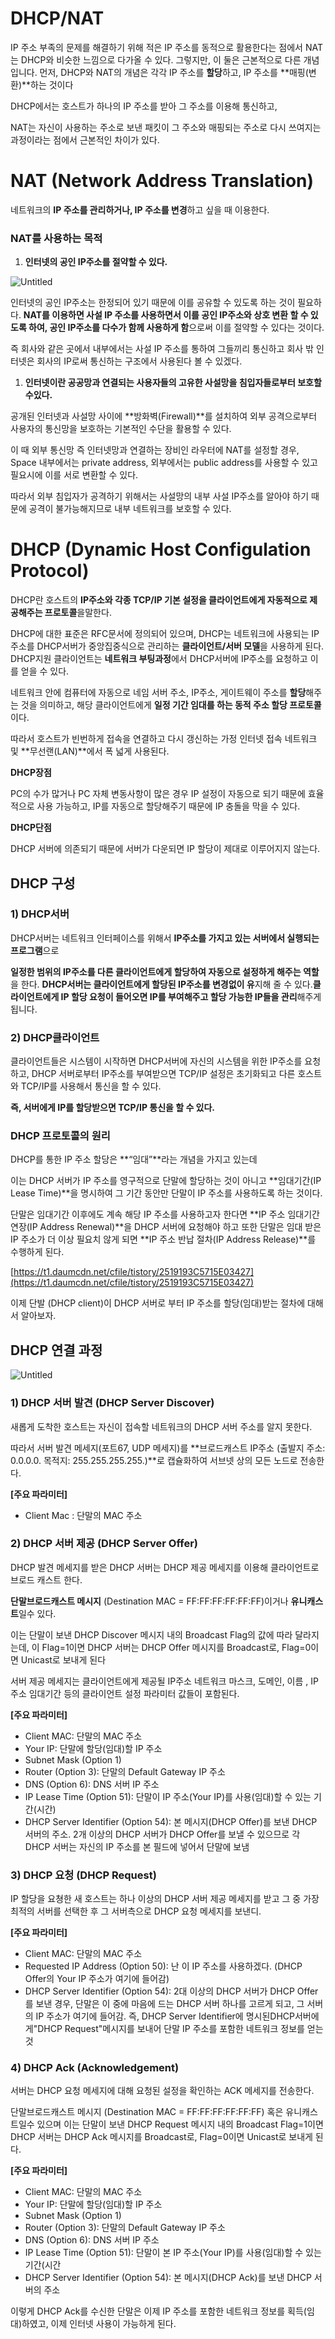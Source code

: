 # DHCP/NAT

IP 주소 부족의 문제를 해결하기 위해 적은 IP 주소를 동적으로 활용한다는 점에서 NAT는 DHCP와 비슷한 느낌으로 다가올 수 있다. 그렇지만, 이 둘은 근본적으로 다른 개념입니다. 먼저, DHCP와 NAT의 개념은 각각 IP 주소를 **할당**하고, IP 주소를 **매핑(변환)**하는 것이다

DHCP에서는 호스트가 하나의 IP 주소를 받아 그 주소를 이용해 통신하고, 

NAT는 자신이 사용하는 주소로 보낸 패킷이 그 주소와 매핑되는 주소로 다시 쓰여지는 과정이라는 점에서 근본적인 차이가 있다. 

# NAT (Network Address Translation)

네트워크의 **IP 주소를 관리하거나, IP 주소를 변경**하고 싶을 때 이용한다. 

### **NAT를 사용하는 목적**

1. **인터넷의 공인 IP주소를 절약할 수 있다.** 

![Untitled](DHCP%20NAT%20bca71bf3798649218ed365866f332abb/Untitled.png)

인터넷의 공인 IP주소는 한정되어 있기 때문에 이를 공유할 수 있도록 하는 것이 필요하다. **NAT를 이용하면 사설 IP 주소를 사용하면서 이를 공인 IP주소와 상호 변환 할 수 있도록 하여, 공인 IP주소를 다수가 함께 사용하게 함**으로써 이를 절약할 수 있다는 것이다. 

즉 회사와 같은 곳에서 내부에서는 사설 IP 주소를 통하여 그들끼리 통신하고 회사 밖 인터넷은 회사의 IP로써 통신하는 구조에서 사용된다 볼 수 있겠다.

1. **인터넷이란 공공망과 연결되는 사용자들의 고유한 사설망을 침입자들로부터 보호할 수있다.** 

공개된 인터넷과 사설망 사이에 **방화벽(Firewall)**를 설치하여 외부 공격으로부터 사용자의 통신망을 보호하는 기본적인 수단을 활용할 수 있다. 

이 때 외부 통신망 즉 인터넷망과 연결하는 장비인 라우터에 NAT를 설정할 경우, Space 내부에서는 private address, 외부에서는 public address를 사용할 수 있고 필요시에 이를 서로 변환할 수 있다.

따라서 외부 침입자가 공격하기 위해서는 사설망의 내부 사설 IP주소를 알아야 하기 때문에 공격이 불가능해지므로 내부 네트워크를 보호할 수 있다. 

# DHCP (Dynamic Host Configulation Protocol)

DHCP란 호스트의 **IP주소와 각종 TCP/IP 기본 설정을 클라이언트에게 자동적으로 제공해주는 프로토콜**을말한다. 

DHCP에 대한 표준은 RFC문서에 정의되어 있으며, DHCP는 네트워크에 사용되는 IP주소를 DHCP서버가 중앙집중식으로 관리하는 **클라이언트/서버 모델**을 사용하게 된다. DHCP지원 클라이언트는 **네트워크 부팅과정**에서 DHCP서버에 IP주소를 요청하고 이를 얻을 수 있다.

네트워크 안에 컴퓨터에 자동으로 네임 서버 주소, IP주소, 게이트웨이 주소를 **할당**해주는 것을 의미하고, 해당 클라이언트에게 **일정 기간 임대를 하는 동적 주소 할당 프로토콜**이다.

따라서 호스트가 빈번하게 접속을 연결하고 다시 갱신하는 가정 인터넷 접속 네트워크 및 **무선랜(LAN)**에서 폭 넓게 사용된다. 

**DHCP장점**

PC의 수가 많거나 PC 자체 변동사항이 많은 경우 IP 설정이 자동으로 되기 때문에 효율적으로 사용 가능하고, IP를 자동으로 할당해주기 때문에 IP 충돌을 막을 수 있다.

**DHCP단점**

DHCP 서버에 의존되기 때문에 서버가 다운되면 IP 할당이 제대로 이루어지지 않는다.

## DHCP 구성

### **1) DHCP서버**

 DHCP서버는 네트워크 인터페이스를 위해서 **IP주소를 가지고 있는 서버에서 실행되는 프로그램**으로

**일정한 범위의 IP주소를 다른 클라이언트에게 할당하여 자동으로 설정하게 해주는 역할**을 한다. **DHCP서버는 클라이언트에게 할당된 IP주소를 변경없이 유**지해 줄 수 있다.**클라이언트에게 IP 할당 요청이 들어오면 IP를 부여해주고 할당 가능한 IP들을 관리**해주게 됩니다.

### **2) DHCP클라이언트**

클라이언트들은 시스템이 시작하면 DHCP서버에 자신의 시스템을 위한 IP주소를 요청하고, DHCP 서버로부터 IP주소를 부여받으면 TCP/IP 설정은 초기화되고 다른 호스트와 TCP/IP를 사용해서 통신을 할 수 있다.

**즉, 서버에게 IP를 할당받으면 TCP/IP 통신을 할 수 있다.**

### DHCP 프로토콜의 원리

 DHCP를 통한 IP 주소 할당은 **“임대”**라는 개념을 가지고 있는데

 이는 DHCP 서버가 IP 주소를 영구적으로 단말에 할당하는 것이 아니고 **임대기간(IP Lease Time)**을 명시하여 그 기간 동안만 단말이 IP 주소를 사용하도록 하는 것이다.

단말은 임대기간 이후에도 계속 해당 IP 주소를 사용하고자 한다면 **IP 주소 임대기간 연장(IP Address Renewal)**을 DHCP 서버에 요청해야 하고 또한 단말은 임대 받은 IP 주소가 더 이상 필요치 않게 되면 **IP 주소 반납 절차(IP Address Release)**를 수행하게 된다.

[https://t1.daumcdn.net/cfile/tistory/2519193C5715E03427](https://t1.daumcdn.net/cfile/tistory/2519193C5715E03427)

이제 단발 (DHCP client)이 DHCP 서버로 부터 IP 주소를 할당(임대)받는 절차에 대해서 알아보자. 

## DHCP 연결 과정

![Untitled](DHCP%20NAT%20bca71bf3798649218ed365866f332abb/Untitled%201.png)

### **1) DHCP 서버 발견 (DHCP Server Discover)**

새롭게 도착한 호스트는 자신이 접속할 네트워크의 DHCP 서버 주소를 알지 못한다.

따라서 서버 발견 메세지(포트67, UDP 메세지)를 **브로드캐스트 IP주소 (출발지 주소: 0.0.0.0. 목적지: 255.255.255.255.)**로 캡슐화하여 서브넷 상의 모든 노드로 전송한다. 

**[주요 파라미터]** 

- Client Mac : 단말의 MAC 주소

### **2) DHCP 서버 제공 (DHCP Server Offer)**

DHCP 발견 메세지를 받은 DHCP 서버는 DHCP 제공 메세지를 이용해 클라이언트로 브로드 캐스트 한다. 

**단말브로드캐스트 메시지** (Destination MAC = FF:FF:FF:FF:FF:FF)이거나 **유니캐스트**일수 있다. 

이는 단말이 보낸 DHCP Discover 메시지 내의 Broadcast Flag의 값에 따라 달라지는데, 이 Flag=1이면 DHCP 서버는 DHCP Offer 메시지를 Broadcast로, Flag=0이면 Unicast로 보내게 된다

서버 제공 메세지는 클라이언트에게 제공될 IP주소 네트워크 마스크, 도메인, 이름 , IP 주소 임대기간 등의 클라이언트 설정 파라미터 값들이 포함된다. 

**[주요 파라미터]**

- Client MAC: 단말의 MAC 주소
- Your IP: 단말에 할당(임대)할 IP 주소
- Subnet Mask (Option 1)
- Router (Option 3): 단말의 Default Gateway IP 주소
- DNS (Option 6): DNS 서버 IP 주소
- IP Lease Time (Option 51): 단말이 IP 주소(Your IP)를 사용(임대)할 수 있는 기간(시간)
- DHCP Server Identifier (Option 54): 본 메시지(DHCP Offer)를 보낸 DHCP 서버의 주소. 2개 이상의 DHCP 서버가 DHCP Offer를 보낼 수 있으므로 각 DHCP 서버는 자신의 IP 주소를 본 필드에 넣어서 단말에 보냄

### 3) DHCP 요청 (DHCP Request)

IP 할당을 요쳥한 새 호스트는 하나 이상의 DHCP 서버 제공 메세지를 받고 그 중 가장 최적의 서버를 선택한 후 그 서버측으로 DHCP 요청 메세지를 보낸디. 

**[주요 파라미터]**

- Client MAC: 단말의 MAC 주소
- Requested IP Address (Option 50): 난 이 IP 주소를 사용하겠다. (DHCP Offer의 Your IP 주소가 여기에 들어감)
- DHCP Server Identifier (Option 54): 2대 이상의 DHCP 서버가 DHCP Offer를 보낸 경우, 단말은 이 중에 마음에 드는 DHCP 서버 하나를 고르게 되고,  그 서버의 IP 주소가 여기에 들어감. 즉, DHCP Server Identifier에 명시된DHCP서버에게"DHCP Request"메시지를 보내어 단말 IP 주소를 포함한 네트워크 정보를 얻는 것

### 4) DHCP Ack (Acknowledgement)

서버는 DHCP 요청 메세지에 대해 요청된 설정을 확인하는 ACK 메세지를 전송한다. 

단말브로드캐스트 메시지 (Destination MAC = FF:FF:FF:FF:FF:FF) 혹은 유니캐스트일수 있으며 이는 단말이 보낸 DHCP Request 메시지 내의 Broadcast Flag=1이면 DHCP 서버는 DHCP Ack 메시지를 Broadcast로, Flag=0이면 Unicast로 보내게 된다.

**[주요 파라미터]**

- Client MAC: 단말의 MAC 주소
- Your IP: 단말에 할당(임대)할 IP 주소
- Subnet Mask (Option 1)
- Router (Option 3): 단말의 Default Gateway IP 주소
- DNS (Option 6): DNS 서버 IP 주소
- IP Lease Time (Option 51): 단말이 본 IP 주소(Your IP)를 사용(임대)할 수 있는 기간(시간
- DHCP Server Identifier (Option 54): 본 메시지(DHCP Ack)를 보낸 DHCP 서버의 주소

이렇게 DHCP Ack를 수신한 단말은 이제 IP 주소를 포함한 네트워크 정보를 획득(임대)하였고, 이제 인터넷 사용이 가능하게 된다.